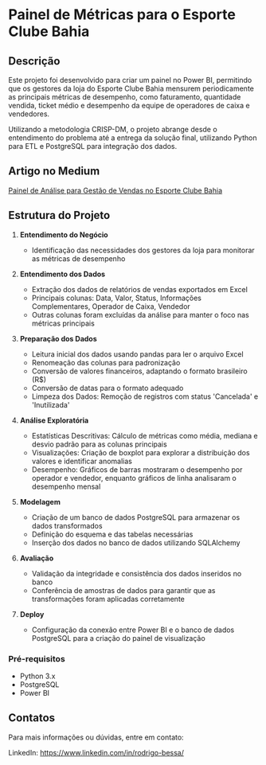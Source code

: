 # Painel de Métricas para o Esporte Clube Bahia

## Descrição
Este projeto foi desenvolvido para criar um painel no Power BI, permitindo que os gestores da loja do Esporte Clube Bahia mensurem periodicamente as principais métricas de desempenho, como faturamento, quantidade vendida, ticket médio e desempenho da equipe de operadores de caixa e vendedores. 

Utilizando a metodologia CRISP-DM, o projeto abrange desde o entendimento do problema até a entrega da solução final, utilizando Python para ETL e PostgreSQL para integração dos dados.

## Artigo no Medium

[Painel de Análise para Gestão de Vendas no Esporte Clube Bahia](https://medium.com/@reisrodri/painel-de-an%C3%A1lise-para-gest%C3%A3o-de-vendas-no-esporte-clube-bahia-d666aa05f2a1)

## Estrutura do Projeto
1. **Entendimento do Negócio**
   - Identificação das necessidades dos gestores da loja para monitorar as métricas de desempenho

2. **Entendimento dos Dados**
   - Extração dos dados de relatórios de vendas exportados em Excel
   - Principais colunas: Data, Valor, Status, Informações Complementares, Operador de Caixa, Vendedor
   - Outras colunas foram excluídas da análise para manter o foco nas métricas principais

3. **Preparação dos Dados**
   - Leitura inicial dos dados usando pandas para ler o arquivo Excel
   - Renomeação das colunas para padronização
   - Conversão de valores financeiros, adaptando o formato brasileiro (R$)
   - Conversão de datas para o formato adequado
   - Limpeza dos Dados: Remoção de registros com status 'Cancelada' e 'Inutilizada'
  
4. **Análise Exploratória**

   - Estatísticas Descritivas: Cálculo de métricas como média, mediana e desvio padrão para as colunas principais
   - Visualizações: Criação de boxplot para explorar a distribuição dos valores e identificar anomalias
   - Desempenho: Gráficos de barras mostraram o desempenho por operador e vendedor, enquanto gráficos de linha analisaram o desempenho mensal

4. **Modelagem**
   - Criação de um banco de dados PostgreSQL para armazenar os dados transformados
   - Definição do esquema e das tabelas necessárias
   - Inserção dos dados no banco de dados utilizando SQLAlchemy

5. **Avaliação**
   - Validação da integridade e consistência dos dados inseridos no banco
   - Conferência de amostras de dados para garantir que as transformações foram aplicadas corretamente

6. **Deploy**
   - Configuração da conexão entre Power BI e o banco de dados PostgreSQL para a criação do painel de visualização

### Pré-requisitos
- Python 3.x
- PostgreSQL
- Power BI

## Contatos
Para mais informações ou dúvidas, entre em contato:

LinkedIn: https://www.linkedin.com/in/rodrigo-bessa/

